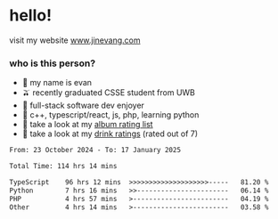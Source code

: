 # hello!

visit my website www.jinevang.com

### who is this person?
- 🦦 my name is evan                                                                  
- 🫒 recently graduated CSSE student from UWB
- 🥕 full-stack software dev enjoyer
- 🍚 c++, typescript/react, js, php, learning python
- 🎹 take a look at my [album rating list](https://bit.ly/albumratings)
- 🧋 take a look at my [drink ratings](https://bit.ly/drinkratings) (rated out of 7)

<!---
jinevang/jinevang is a ✨ special ✨ repository because its `README.md` (this file) appears on your GitHub profile.
You can click the Preview link to take a look at your changes.
--->
<!--START_SECTION:waka-->

```txt
From: 23 October 2024 - To: 17 January 2025

Total Time: 114 hrs 14 mins

TypeScript    96 hrs 12 mins  >>>>>>>>>>>>>>>>>>>>-----   81.20 %
Python        7 hrs 16 mins   >>-----------------------   06.14 %
PHP           4 hrs 57 mins   >------------------------   04.19 %
Other         4 hrs 14 mins   >------------------------   03.58 %
```

<!--END_SECTION:waka-->
